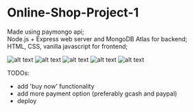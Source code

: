 # Online-Shop-Project-1


Made using paymongo api; <br/>
Node.js + Express web server and MongoDB Atlas for backend; <br/>
HTML, CSS, vanilla javascript for frontend; <br/>



![alt text](https://github.com/villanuevajamesfvillanueva/Online-Shop-Project-1/blob/main/public/images/for_readme/part1.gif?raw=true)
![alt text](https://github.com/villanuevajamesfvillanueva/Online-Shop-Project-1/blob/main/public/images/for_readme/part2.gif?raw=true)
![alt text](https://github.com/villanuevajamesfvillanueva/Online-Shop-Project-1/blob/main/public/images/for_readme/part3.gif?raw=true)
![alt text](https://github.com/villanuevajamesfvillanueva/Online-Shop-Project-1/blob/main/public/images/for_readme/part4.gif?raw=true)
![alt text](https://github.com/villanuevajamesfvillanueva/Online-Shop-Project-1/blob/main/public/images/for_readme/part5.gif?raw=true)

TODOs:<br/>
<ul>
  <li>add 'buy now' functionality</li>
  <li>add more payment option (preferably gcash and paypal)</li>
  <li>deploy</li>
<ul>
